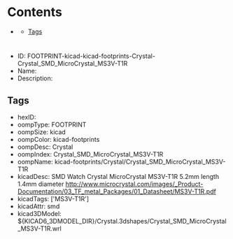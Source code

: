 



Contents
========

* [](#)
	* [Tags](#tags)

# 

- ID: FOOTPRINT-kicad-kicad-footprints-Crystal-Crystal_SMD_MicroCrystal_MS3V-T1R
- Name: 
- Description: 

## Tags

- hexID: 
- oompType: FOOTPRINT
- oompSize: kicad
- oompColor: kicad-footprints
- oompDesc: Crystal
- oompIndex: Crystal_SMD_MicroCrystal_MS3V-T1R
- oompName: kicad-footprints/Crystal/Crystal_SMD_MicroCrystal_MS3V-T1R
- kicadDesc: SMD Watch Crystal MicroCrystal MS3V-T1R 5.2mm length 1.4mm diameter http://www.microcrystal.com/images/_Product-Documentation/03_TF_metal_Packages/01_Datasheet/MS3V-T1R.pdf
- kicadTags: ['MS3V-T1R']
- kicadAttr: smd
- kicad3DModel: ${KICAD6_3DMODEL_DIR}/Crystal.3dshapes/Crystal_SMD_MicroCrystal_MS3V-T1R.wrl
